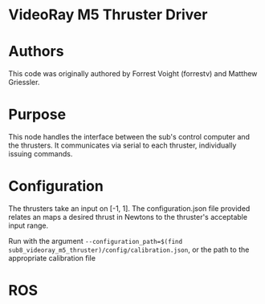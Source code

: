 VideoRay M5 Thruster Driver
===========================

# Authors

This code was originally authored by Forrest Voight (forrestv) and Matthew Griessler.

# Purpose

This node handles the interface between the sub's control computer and the thrusters. It communicates via serial to each thruster, individually issuing commands.

# Configuration
The thrusters take an input on [-1, 1]. The configuration.json file provided relates an maps a desired thrust in Newtons to the thruster's acceptable input range.

Run with the argument `--configuration_path=$(find sub8_videoray_m5_thruster)/config/calibration.json`, or the path to the appropriate calibration file


# ROS
